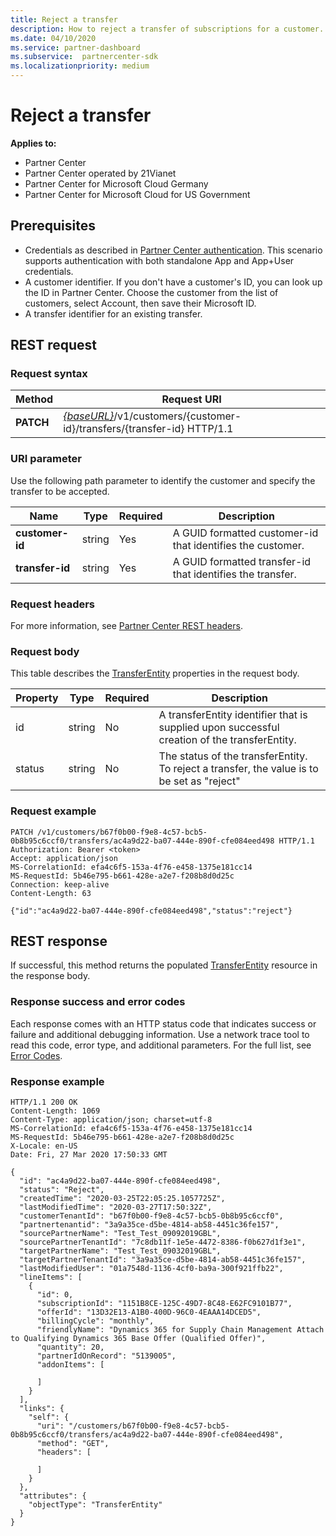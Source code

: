 ```yaml
---
title: Reject a transfer
description: How to reject a transfer of subscriptions for a customer.
ms.date: 04/10/2020
ms.service: partner-dashboard
ms.subservice:  partnercenter-sdk
ms.localizationpriority: medium
---
```


# Reject a transfer

**Applies to:**

- Partner Center
- Partner Center operated by 21Vianet
- Partner Center for Microsoft Cloud Germany
- Partner Center for Microsoft Cloud for US Government

## Prerequisites

- Credentials as described in [Partner Center authentication](partner-center-authentication.md). This scenario supports authentication with both standalone App and App+User credentials.
- A customer identifier. If you don't have a customer's ID, you can look up the ID in Partner Center. Choose the customer from the list of customers, select Account, then save their Microsoft ID.
- A transfer identifier for an existing transfer.

## REST request

### Request syntax

| Method   | Request URI                                                                                                 |
|----------|-------------------------------------------------------------------------------------------------------------|
| **PATCH** | [*{baseURL}*](partner-center-rest-urls.md)/v1/customers/{customer-id}/transfers/{transfer-id} HTTP/1.1                    |

### URI parameter

Use the following path parameter to identify the customer and specify the transfer to be accepted.

| Name            | Type     | Required | Description                                                            |
|-----------------|----------|----------|------------------------------------------------------------------------|
| **customer-id** | string   | Yes      | A GUID formatted customer-id that identifies the customer.             |
| **transfer-id** | string   | Yes      | A GUID formatted transfer-id that identifies the transfer.             |

### Request headers

For more information, see [Partner Center REST headers](headers.md).

### Request body

This table describes the [TransferEntity](transfer-entity-resources.md) properties in the request body.

| Property              | Type          | Required  | Description                                                                                |
|-----------------------|---------------|-----------|--------------------------------------------------------------------------------------------|
| id                    | string        | No    | A transferEntity identifier that is supplied upon successful creation of the transferEntity.                               |
| status                | string        | No    | The status of the transferEntity. To reject a transfer, the value is to be set as "reject"|

### Request example

```http
PATCH /v1/customers/b67f0b00-f9e8-4c57-bcb5-0b8b95c6ccf0/transfers/ac4a9d22-ba07-444e-890f-cfe084eed498 HTTP/1.1
Authorization: Bearer <token>
Accept: application/json
MS-CorrelationId: efa4c6f5-153a-4f76-e458-1375e181cc14
MS-RequestId: 5b46e795-b661-428e-a2e7-f208b8d0d25c
Connection: keep-alive
Content-Length: 63

{"id":"ac4a9d22-ba07-444e-890f-cfe084eed498","status":"reject"}

```

## REST response

If successful, this method returns the populated [TransferEntity](transfer-entity-resources.md) resource in the response body.

### Response success and error codes

Each response comes with an HTTP status code that indicates success or failure and additional debugging information. Use a network trace tool to read this code, error type, and additional parameters. For the full list, see [Error Codes](error-codes.md).

### Response example

```http
HTTP/1.1 200 OK
Content-Length: 1069
Content-Type: application/json; charset=utf-8
MS-CorrelationId: efa4c6f5-153a-4f76-e458-1375e181cc14
MS-RequestId: 5b46e795-b661-428e-a2e7-f208b8d0d25c
X-Locale: en-US
Date: Fri, 27 Mar 2020 17:50:33 GMT

{
  "id": "ac4a9d22-ba07-444e-890f-cfe084eed498",
  "status": "Reject",
  "createdTime": "2020-03-25T22:05:25.1057725Z",
  "lastModifiedTime": "2020-03-27T17:50:32Z",
  "customerTenantId": "b67f0b00-f9e8-4c57-bcb5-0b8b95c6ccf0",
  "partnertenantid": "3a9a35ce-d5be-4814-ab58-4451c36fe157",
  "sourcePartnerName": "Test_Test_09092019GBL",
  "sourcePartnerTenantId": "7c8db11f-1e5e-4472-8386-f0b627d1f3e1",
  "targetPartnerName": "Test_Test_09032019GBL",
  "targetPartnerTenantId": "3a9a35ce-d5be-4814-ab58-4451c36fe157",
  "lastModifiedUser": "01a7548d-1136-4cf0-ba9a-300f921ffb22",
  "lineItems": [
    {
      "id": 0,
      "subscriptionId": "1151B8CE-125C-49D7-8C48-E62FC9101B77",
      "offerId": "13D32E13-A1B0-400D-96C0-4EAAA14DCED5",
      "billingCycle": "monthly",
      "friendlyName": "Dynamics 365 for Supply Chain Management Attach to Qualifying Dynamics 365 Base Offer (Qualified Offer)",
      "quantity": 20,
      "partnerIdOnRecord": "5139005",
      "addonItems": [

      ]
    }
  ],
  "links": {
    "self": {
      "uri": "/customers/b67f0b00-f9e8-4c57-bcb5-0b8b95c6ccf0/transfers/ac4a9d22-ba07-444e-890f-cfe084eed498",
      "method": "GET",
      "headers": [

      ]
    }
  },
  "attributes": {
    "objectType": "TransferEntity"
  }
}
```
